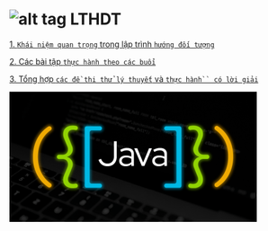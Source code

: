 
# ![alt tag](https://github.com/NguyenHuuNhan1912/NguyenHuuNhan1912/blob/main/java_93883.ico) LTHDT 
                                     

[1. `Khái niệm quan trọng` trong lập trình `hướng đối tượng`](https://github.com/NguyenHuuNhan1912/LTHDT_CT176/tree/master/Ly_Thuyet)

[2. Các bài tập `thực hành theo các buổi`](https://github.com/NguyenHuuNhan1912/LTHDT_CT176/tree/master/Source_Code)

[3. Tổng hợp `các đề thi thử lý thuyết` và `thực hành`` có lời giải`](https://github.com/NguyenHuuNhan1912/LTHDT_CT176/tree/master/De_Thi_Thu)


![alt tag](https://github.com/NguyenHuuNhan1912/NguyenHuuNhan1912/blob/main/i16.png)
